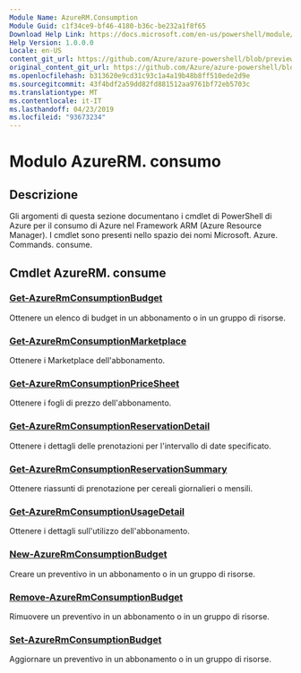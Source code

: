 ```yaml
---
Module Name: AzureRM.Consumption
Module Guid: c1f34ce9-bf46-4180-b36c-be232a1f8f65
Download Help Link: https://docs.microsoft.com/en-us/powershell/module/azurerm.consumption
Help Version: 1.0.0.0
Locale: en-US
content_git_url: https://github.com/Azure/azure-powershell/blob/preview/src/ResourceManager/Consumption/Commands.Consumption/help/AzureRM.Consumption.md
original_content_git_url: https://github.com/Azure/azure-powershell/blob/preview/src/ResourceManager/Consumption/Commands.Consumption/help/AzureRM.Consumption.md
ms.openlocfilehash: b313620e9cd31c93c1a4a19b48b8ff510ede2d9e
ms.sourcegitcommit: 43f4bdf2a59dd82fd881512aa9761bf72eb5703c
ms.translationtype: MT
ms.contentlocale: it-IT
ms.lasthandoff: 04/23/2019
ms.locfileid: "93673234"
---
```

# Modulo AzureRM. consumo
## Descrizione
Gli argomenti di questa sezione documentano i cmdlet di PowerShell di Azure per il consumo di Azure nel Framework ARM (Azure Resource Manager). I cmdlet sono presenti nello spazio dei nomi Microsoft. Azure. Commands. consume.

## Cmdlet AzureRM. consume
### [Get-AzureRmConsumptionBudget](Get-AzureRmConsumptionBudget.md)
Ottenere un elenco di budget in un abbonamento o in un gruppo di risorse.

### [Get-AzureRmConsumptionMarketplace](Get-AzureRmConsumptionMarketplace.md)
Ottenere i Marketplace dell'abbonamento.

### [Get-AzureRmConsumptionPriceSheet](Get-AzureRmConsumptionPriceSheet.md)
Ottenere i fogli di prezzo dell'abbonamento.

### [Get-AzureRmConsumptionReservationDetail](Get-AzureRmConsumptionReservationDetail.md)
Ottenere i dettagli delle prenotazioni per l'intervallo di date specificato.

### [Get-AzureRmConsumptionReservationSummary](Get-AzureRmConsumptionReservationSummary.md)
Ottenere riassunti di prenotazione per cereali giornalieri o mensili.

### [Get-AzureRmConsumptionUsageDetail](Get-AzureRmConsumptionUsageDetail.md)
Ottenere i dettagli sull'utilizzo dell'abbonamento.

### [New-AzureRmConsumptionBudget](New-AzureRmConsumptionBudget.md)
Creare un preventivo in un abbonamento o in un gruppo di risorse.

### [Remove-AzureRmConsumptionBudget](Remove-AzureRmConsumptionBudget.md)
Rimuovere un preventivo in un abbonamento o in un gruppo di risorse.

### [Set-AzureRmConsumptionBudget](Set-AzureRmConsumptionBudget.md)
Aggiornare un preventivo in un abbonamento o in un gruppo di risorse.


